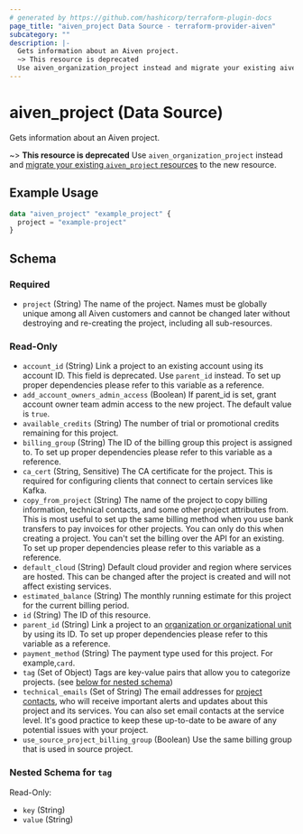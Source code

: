 ```yaml
---
# generated by https://github.com/hashicorp/terraform-plugin-docs
page_title: "aiven_project Data Source - terraform-provider-aiven"
subcategory: ""
description: |-
  Gets information about an Aiven project.
  ~> This resource is deprecated
  Use aiven_organization_project instead and migrate your existing aiven_project resources https://registry.terraform.io/providers/aiven/aiven/latest/docs/guides/update-deprecated-resources to the new resource.
---
```


# aiven_project (Data Source)

Gets information about an Aiven project.

~> **This resource is deprecated**
Use ``aiven_organization_project`` instead and [migrate your existing `aiven_project` resources](https://registry.terraform.io/providers/aiven/aiven/latest/docs/guides/update-deprecated-resources) to the new resource.

## Example Usage

```terraform
data "aiven_project" "example_project" {
  project = "example-project"
}
```

<!-- schema generated by tfplugindocs -->
## Schema

### Required

- `project` (String) The name of the project. Names must be globally unique among all Aiven customers and cannot be changed later without destroying and re-creating the project, including all sub-resources.

### Read-Only

- `account_id` (String) Link a project to an existing account using its account ID. This field is deprecated. Use `parent_id` instead. To set up proper dependencies please refer to this variable as a reference.
- `add_account_owners_admin_access` (Boolean) If parent_id is set, grant account owner team admin access to the new project. The default value is `true`.
- `available_credits` (String) The number of trial or promotional credits remaining for this project.
- `billing_group` (String) The ID of the billing group this project is assigned to. To set up proper dependencies please refer to this variable as a reference.
- `ca_cert` (String, Sensitive) The CA certificate for the project. This is required for configuring clients that connect to certain services like Kafka.
- `copy_from_project` (String) The name of the project to copy billing information, technical contacts, and some other project attributes from. This is most useful to set up the same billing method when you use bank transfers to pay invoices for other projects. You can only do this when creating a project. You can't set the billing over the API for an existing. To set up proper dependencies please refer to this variable as a reference.
- `default_cloud` (String) Default cloud provider and region where services are hosted. This can be changed after the project is created and will not affect existing services.
- `estimated_balance` (String) The monthly running estimate for this project for the current billing period.
- `id` (String) The ID of this resource.
- `parent_id` (String) Link a project to an [organization or organizational unit](https://aiven.io/docs/platform/concepts/orgs-units-projects) by using its ID. To set up proper dependencies please refer to this variable as a reference.
- `payment_method` (String) The payment type used for this project. For example,`card`.
- `tag` (Set of Object) Tags are key-value pairs that allow you to categorize projects. (see [below for nested schema](#nestedatt--tag))
- `technical_emails` (Set of String) The email addresses for [project contacts](https://aiven.io/docs/platform/howto/technical-emails), who will receive important alerts and updates about this project and its services. You can also set email contacts at the service level. It's good practice to keep these up-to-date to be aware of any potential issues with your project.
- `use_source_project_billing_group` (Boolean) Use the same billing group that is used in source project.

<a id="nestedatt--tag"></a>
### Nested Schema for `tag`

Read-Only:

- `key` (String)
- `value` (String)
